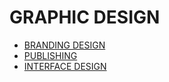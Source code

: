 # GRAPHIC DESIGN

- [BRANDING DESIGN](../../../LEVEL-4/ART-%26-DESIGN/DESIGN/GRAPHIC-DESIGN/BRANDING-DESIGN.md)
- [PUBLISHING](../../../LEVEL-4/ART-%26-DESIGN/DESIGN/GRAPHIC-DESIGN/PUBLISHING.md)
- [INTERFACE DESIGN](../../../LEVEL-4/ART-%26-DESIGN/DESIGN/GRAPHIC-DESIGN/INTERFACE-DESIGN.md)